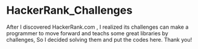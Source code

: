 # HackerRank_Challenges
After I discovered HackerRank.com , I realized its challenges can make a programmer to move forward and teachs some great libraries by challenges, So I decided solving them and put the codes here. Thank you!
